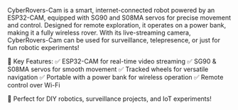 CyberRovers-Cam is a smart, internet-connected robot powered by an ESP32-CAM, equipped with SG90 and S08MA servos for precise movement and control. Designed for remote exploration, it operates on a power bank, making it a fully wireless rover. With its live-streaming camera, CyberRovers-Cam can be used for surveillance, telepresence, or just for fun robotic experiments!

🔹 Key Features:
✅ ESP32-CAM for real-time video streaming
✅ SG90 & S08MA servos for smooth movement
✅ Tracked wheels for versatile navigation
✅ Portable with a power bank for wireless operation
✅ Remote control over Wi-Fi

🚀 Perfect for DIY robotics, surveillance projects, and IoT experiments!

